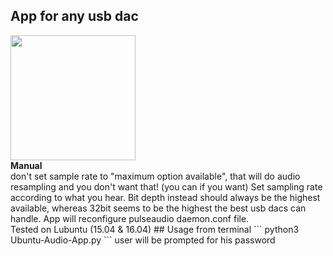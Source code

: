 ﻿## App for any usb dac
<img src="https://drive.google.com/uc?id=1ll3pFGt_kPIJz2fp6HS3h2pVZuT1cBiY" width="auto" height="200"/>
<br>
 <strong>Manual</strong>
<br>
don't set sample rate to "maximum option available", that will do audio resampling and you don't want that! (you can if you want) Set sampling rate according to what you hear. Bit depth instead should always be the highest available, whereas 32bit seems to be the highest the best usb dacs can handle. App will reconfigure pulseaudio daemon.conf file.
<br>
Tested on Lubuntu (15.04 & 16.04)
## Usage
from terminal
```
python3 Ubuntu-Audio-App.py
```
user will be prompted for his password
